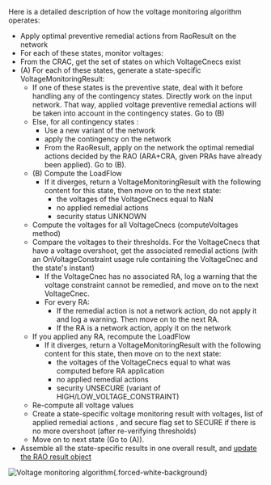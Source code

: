 Here is a detailed description of how the voltage monitoring algorithm operates:
- Apply optimal preventive remedial actions from RaoResult on the network
- For each of these states, monitor voltages:
- From the CRAC, get the set of states on which VoltageCnecs exist
- (A) For each of these states, generate a state-specific VoltageMonitoringResult:
  - If one of these states is the preventive state, deal with it before handling any of the contingency states. Directly work on the input
    network. That way, applied voltage preventive remedial actions will be taken into account in the contingency states. Go to (B)
  - Else, for all contingency states :
    - Use a new variant of the network
    - apply the contingency on the network
    - From the RaoResult, apply on the network the optimal remedial actions decided by the RAO (ARA+CRA, given PRAs have
      already been applied). Go to (B).
  - (B) Compute the LoadFlow
    - If it diverges, return a VoltageMonitoringResult with the following content for this state, then move on to the next state:
      - the voltages of the VoltageCnecs equal to NaN
      - no applied remedial actions
      - security status UNKNOWN
  - Compute the voltages for all VoltageCnecs (computeVoltages method)
  - Compare the voltages to their thresholds. For the VoltageCnecs that have a voltage overshoot, get the associated remedial actions (with
    an OnVoltageConstraint usage rule containing the VoltageCnec and the state's instant)
    - If the VoltageCnec has no associated RA, log a warning that the voltage constraint cannot be remedied, and move on to the
      next VoltageCnec.
    - For every RA:
      - If the remedial action is not a network action, do not apply it and log a warning. Then move on to the next RA.
      - If the RA is a network action, apply it on the network
  - If you applied any RA, recompute the LoadFlow
    - If it diverges, return a VoltageMonitoringResult with the following content for this state, then move on to the next state:
      - the voltages of the VoltageCnecs equal to what was computed before RA application
      - no applied remedial actions
      - security UNSECURE (variant of HIGH/LOW_VOLTAGE_CONSTRAINT)
  - Re-compute all voltage values
  - Create a state-specific voltage monitoring result with voltages, list of applied remedial actions , and secure flag set to SECURE if there is
    no more overshoot (after re-verifying thresholds)
  - Move on to next state (Go to (A)).
- Assemble all the state-specific results in one overall result, and [update the RAO result object](/castor/monitoring/voltage-monitoring.md#the-voltage-monitoring-result)
  
![Voltage monitoring algorithm](/_static/img/voltage_monitoring_algorithm.png){.forced-white-background}
